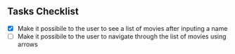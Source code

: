 ## Tasks Checklist

- [x] Make it possibile to the user to see a list of movies after inputing a name
- [ ] Make it possibile to the user to navigate through the list of movies using arrows
